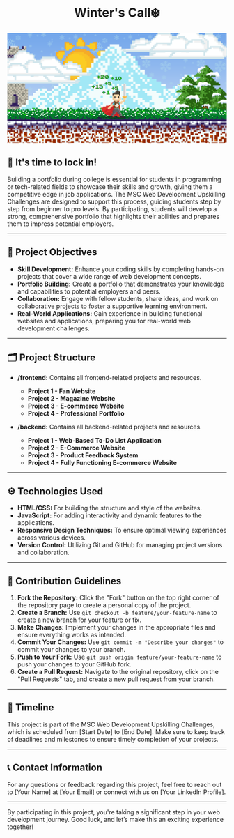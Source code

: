 <h1 align="center">Winter's Call❄️</h1>

<div style="align: center;">
  <img src="https://github.com/PUP-MSC-Web-Development/ArcticBlaze/blob/main/assets/MSC%20web%20development_20241013_185749_0000.png" alt="Banner Placeholder - Welcome Image">
</div>

## 🐺 It's time to lock in!

Building a portfolio during college is essential for students in programming or tech-related fields to showcase their skills and growth, giving them a competitive edge in job applications. The MSC Web Development Upskilling Challenges are designed to support this process, guiding students step by step from beginner to pro levels. By participating, students will develop a strong, comprehensive portfolio that highlights their abilities and prepares them to impress potential employers.

---

## 🎯 Project Objectives

- **Skill Development:** Enhance your coding skills by completing hands-on projects that cover a wide range of web development concepts.
- **Portfolio Building:** Create a portfolio that demonstrates your knowledge and capabilities to potential employers and peers.
- **Collaboration:** Engage with fellow students, share ideas, and work on collaborative projects to foster a supportive learning environment.
- **Real-World Applications:** Gain experience in building functional websites and applications, preparing you for real-world web development challenges.

---

## 🗂️ Project Structure

- **/frontend:** Contains all frontend-related projects and resources.
  - **Project 1 - Fan Website**
  - **Project 2 - Magazine Website**
  - **Project 3 - E-commerce Website**
  - **Project 4 - Professional Portfolio**
  
- **/backend:** Contains all backend-related projects and resources.
  - **Project 1 - Web-Based To-Do List Application**
  - **Project 2 - E-Commerce Website**
  - **Project 3 - Product Feedback System**
  - **Project 4 - Fully Functioning E-commerce Website**

---

## ⚙️ Technologies Used

- **HTML/CSS:** For building the structure and style of the websites.
- **JavaScript:** For adding interactivity and dynamic features to the applications.
- **Responsive Design Techniques:** To ensure optimal viewing experiences across various devices.
- **Version Control:** Utilizing Git and GitHub for managing project versions and collaboration.

---

## 🤝 Contribution Guidelines

1. **Fork the Repository:** Click the "Fork" button on the top right corner of the repository page to create a personal copy of the project.
2. **Create a Branch:** Use `git checkout -b feature/your-feature-name` to create a new branch for your feature or fix.
3. **Make Changes:** Implement your changes in the appropriate files and ensure everything works as intended.
4. **Commit Your Changes:** Use `git commit -m "Describe your changes"` to commit your changes to your branch.
5. **Push to Your Fork:** Use `git push origin feature/your-feature-name` to push your changes to your GitHub fork.
6. **Create a Pull Request:** Navigate to the original repository, click on the "Pull Requests" tab, and create a new pull request from your branch.

---

## 📅 Timeline

This project is part of the MSC Web Development Upskilling Challenges, which is scheduled from [Start Date] to [End Date]. Make sure to keep track of deadlines and milestones to ensure timely completion of your projects.

---

## 📞 Contact Information

For any questions or feedback regarding this project, feel free to reach out to [Your Name] at [Your Email] or connect with us on [Your LinkedIn Profile].

---

By participating in this project, you're taking a significant step in your web development journey. Good luck, and let’s make this an exciting experience together!
